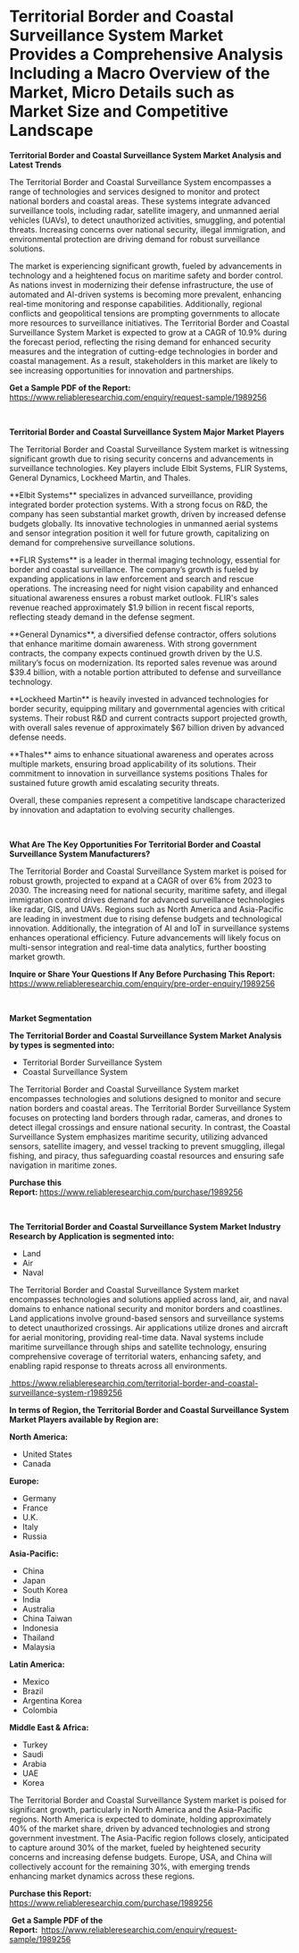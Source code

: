 <p><h1>Territorial Border and Coastal Surveillance System Market Provides a Comprehensive Analysis Including a Macro Overview of the Market, Micro Details such as Market Size and Competitive Landscape</h1></p><p><strong>Territorial Border and Coastal Surveillance System Market Analysis and Latest Trends</strong></p>
<p><p>The Territorial Border and Coastal Surveillance System encompasses a range of technologies and services designed to monitor and protect national borders and coastal areas. These systems integrate advanced surveillance tools, including radar, satellite imagery, and unmanned aerial vehicles (UAVs), to detect unauthorized activities, smuggling, and potential threats. Increasing concerns over national security, illegal immigration, and environmental protection are driving demand for robust surveillance solutions.</p><p>The market is experiencing significant growth, fueled by advancements in technology and a heightened focus on maritime safety and border control. As nations invest in modernizing their defense infrastructure, the use of automated and AI-driven systems is becoming more prevalent, enhancing real-time monitoring and response capabilities. Additionally, regional conflicts and geopolitical tensions are prompting governments to allocate more resources to surveillance initiatives. The Territorial Border and Coastal Surveillance System Market is expected to grow at a CAGR of 10.9% during the forecast period, reflecting the rising demand for enhanced security measures and the integration of cutting-edge technologies in border and coastal management. As a result, stakeholders in this market are likely to see increasing opportunities for innovation and partnerships.</p></p>
<p><strong>Get a Sample PDF of the Report:&nbsp;</strong> <a href="https://www.reliableresearchiq.com/enquiry/request-sample/1989256?utm_campaign=2730&utm_medium=2&utm_source=Github&utm_content=ia&utm_term=12042025&utm_id=territorial-border-and-coastal-surveillance-system">https://www.reliableresearchiq.com/enquiry/request-sample/1989256</a></p>
<p>&nbsp;</p>
<p><strong>Territorial Border and Coastal Surveillance System Major Market Players</strong></p>
<p><p>The Territorial Border and Coastal Surveillance System market is witnessing significant growth due to rising security concerns and advancements in surveillance technologies. Key players include Elbit Systems, FLIR Systems, General Dynamics, Lockheed Martin, and Thales.</p><p>**Elbit Systems** specializes in advanced surveillance, providing integrated border protection systems. With a strong focus on R&D, the company has seen substantial market growth, driven by increased defense budgets globally. Its innovative technologies in unmanned aerial systems and sensor integration position it well for future growth, capitalizing on demand for comprehensive surveillance solutions.</p><p>**FLIR Systems** is a leader in thermal imaging technology, essential for border and coastal surveillance. The company’s growth is fueled by expanding applications in law enforcement and search and rescue operations. The increasing need for night vision capability and enhanced situational awareness ensures a robust market outlook. FLIR's sales revenue reached approximately $1.9 billion in recent fiscal reports, reflecting steady demand in the defense segment.</p><p>**General Dynamics**, a diversified defense contractor, offers solutions that enhance maritime domain awareness. With strong government contracts, the company expects continued growth driven by the U.S. military’s focus on modernization. Its reported sales revenue was around $39.4 billion, with a notable portion attributed to defense and surveillance technology.</p><p>**Lockheed Martin** is heavily invested in advanced technologies for border security, equipping military and governmental agencies with critical systems. Their robust R&D and current contracts support projected growth, with overall sales revenue of approximately $67 billion driven by advanced defense needs.</p><p>**Thales** aims to enhance situational awareness and operates across multiple markets, ensuring broad applicability of its solutions. Their commitment to innovation in surveillance systems positions Thales for sustained future growth amid escalating security threats.</p><p>Overall, these companies represent a competitive landscape characterized by innovation and adaptation to evolving security challenges.</p></p>
<p>&nbsp;</p>
<p><strong>What Are The Key Opportunities For Territorial Border and Coastal Surveillance System Manufacturers?</strong></p>
<p><p>The Territorial Border and Coastal Surveillance System market is poised for robust growth, projected to expand at a CAGR of over 6% from 2023 to 2030. The increasing need for national security, maritime safety, and illegal immigration control drives demand for advanced surveillance technologies like radar, GIS, and UAVs. Regions such as North America and Asia-Pacific are leading in investment due to rising defense budgets and technological innovation. Additionally, the integration of AI and IoT in surveillance systems enhances operational efficiency. Future advancements will likely focus on multi-sensor integration and real-time data analytics, further boosting market growth.</p></p>
<p><strong>Inquire or Share Your Questions If Any Before Purchasing This Report:</strong> <a href="https://www.reliableresearchiq.com/enquiry/pre-order-enquiry/1989256?utm_campaign=2730&utm_medium=2&utm_source=Github&utm_content=ia&utm_term=12042025&utm_id=territorial-border-and-coastal-surveillance-system">https://www.reliableresearchiq.com/enquiry/pre-order-enquiry/1989256</a></p>
<p>&nbsp;</p>
<p><strong>Market Segmentation</strong></p>
<p><strong>The Territorial Border and Coastal Surveillance System Market Analysis by types is segmented into:</strong></p>
<p><ul><li>Territorial Border Surveillance System</li><li>Coastal Surveillance System</li></ul></p>
<p><p>The Territorial Border and Coastal Surveillance System market encompasses technologies and solutions designed to monitor and secure nation borders and coastal areas. The Territorial Border Surveillance System focuses on protecting land borders through radar, cameras, and drones to detect illegal crossings and ensure national security. In contrast, the Coastal Surveillance System emphasizes maritime security, utilizing advanced sensors, satellite imagery, and vessel tracking to prevent smuggling, illegal fishing, and piracy, thus safeguarding coastal resources and ensuring safe navigation in maritime zones.</p></p>
<p><strong>Purchase this Report:&nbsp;</strong><a href="https://www.reliableresearchiq.com/purchase/1989256?utm_campaign=2730&utm_medium=2&utm_source=Github&utm_content=ia&utm_term=12042025&utm_id=territorial-border-and-coastal-surveillance-system">https://www.reliableresearchiq.com/purchase/1989256</a></p>
<p>&nbsp;</p>
<p><strong>The Territorial Border and Coastal Surveillance System Market Industry Research by Application is segmented into:</strong></p>
<p><ul><li>Land</li><li>Air</li><li>Naval</li></ul></p>
<p><p>The Territorial Border and Coastal Surveillance System market encompasses technologies and solutions applied across land, air, and naval domains to enhance national security and monitor borders and coastlines. Land applications involve ground-based sensors and surveillance systems to detect unauthorized crossings. Air applications utilize drones and aircraft for aerial monitoring, providing real-time data. Naval systems include maritime surveillance through ships and satellite technology, ensuring comprehensive coverage of territorial waters, enhancing safety, and enabling rapid response to threats across all environments.</p></p>
<p><a href="https://www.reliableresearchiq.com/territorial-border-and-coastal-surveillance-system-r1989256?utm_campaign=2730&utm_medium=2&utm_source=Github&utm_content=ia&utm_term=12042025&utm_id=territorial-border-and-coastal-surveillance-system">&nbsp;https://www.reliableresearchiq.com/territorial-border-and-coastal-surveillance-system-r1989256</a></p>
<p><strong>In terms of Region, the Territorial Border and Coastal Surveillance System Market Players available by Region are:</strong></p>
<p>
    <p> <strong> North America: </strong>
        <ul>
            <li>United States</li>
            <li>Canada</li>
        </ul>
        </p> 
    <p> <strong> Europe: </strong>
        <ul>
            <li>Germany</li>
            <li>France</li>
            <li>U.K.</li>
            <li>Italy</li>
            <li>Russia</li>
        </ul>
        </p> 
    <p> <strong> Asia-Pacific: </strong>
        <ul>
            <li>China</li>
            <li>Japan</li>
            <li>South Korea</li>
            <li>India</li>
            <li>Australia</li>
            <li>China Taiwan</li>
            <li>Indonesia</li>
            <li>Thailand</li>
            <li>Malaysia</li>
        </ul>
        </p> 
    <p> <strong> Latin America: </strong>
        <ul>
            <li>Mexico</li>
            <li>Brazil</li>
            <li>Argentina Korea</li>
            <li>Colombia</li>
        </ul>
        </p> 
    <p> <strong> Middle East & Africa: </strong>
        <ul>
            <li>Turkey</li>
            <li>Saudi</li>
            <li>Arabia</li>
            <li>UAE</li>
            <li>Korea</li>
        </ul>
    </p>
    </p>
<p><p>The Territorial Border and Coastal Surveillance System market is poised for significant growth, particularly in North America and the Asia-Pacific regions. North America is expected to dominate, holding approximately 40% of the market share, driven by advanced technologies and strong government investment. The Asia-Pacific region follows closely, anticipated to capture around 30% of the market, fueled by heightened security concerns and increasing defense budgets. Europe, USA, and China will collectively account for the remaining 30%, with emerging trends enhancing market dynamics across these regions.</p></p>
<p><strong>Purchase this Report: </strong><a href="https://www.reliableresearchiq.com/purchase/1989256?utm_campaign=2730&utm_medium=2&utm_source=Github&utm_content=ia&utm_term=12042025&utm_id=territorial-border-and-coastal-surveillance-system">https://www.reliableresearchiq.com/purchase/1989256</a></p>
<p>&nbsp;<strong>Get a Sample PDF of the Report:&nbsp;&nbsp;</strong><a href="https://www.reliableresearchiq.com/enquiry/request-sample/1989256?utm_campaign=2730&utm_medium=2&utm_source=Github&utm_content=ia&utm_term=12042025&utm_id=territorial-border-and-coastal-surveillance-system">https://www.reliableresearchiq.com/enquiry/request-sample/1989256</a></p>
<p><strong></strong></p>
<p><p></p><p></p><p></p></p>